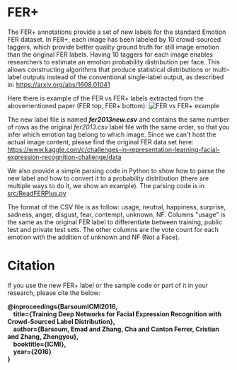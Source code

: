 # FER+
The FER+ annotations provide a set of new labels for the standard Emotion FER dataset. In FER+, each image has been labeled by 10 crowd-sourced taggers, which provide better quality ground truth for still image emotion than the original FER labels. Having 10 taggers for each image enables researchers to estimate an emotion probability distribution per face. This allows constructing algorithms that produce statistical distributions or multi-label outputs instead of the conventional single-label output, as described in: https://arxiv.org/abs/1608.01041

Here there is example of the FER vs FER+ labels extracted from the abovementioned paper (FER top, FER+ bottom):
![FER vs FER+ example](https://raw.githubusercontent.com/Microsoft/FERPlus/README_Fixes/FER+vsFER.png)

The new label file is named **_fer2013new.csv_** and contains the same number of rows as the original *fer2013.csv* label file with the same order, so that you infer which emotion tag belong to which image. Since we can't host the actual image content, please find the original FER data set here: https://www.kaggle.com/c/challenges-in-representation-learning-facial-expression-recognition-challenge/data

We also provide a simple parsing code in Python to show how to parse the new label and how to convert it to a probability distribution (there are multiple ways to do it, we show an example). The parsing code is in [src/ReadFERPlus.py](https://github.com/Microsoft/FERPlus/tree/master/src)

The format of the CSV file is as follow: usage,	neutral, happiness,	surprise, sadness, anger, disgust, fear, contempt, unknown, NF. Columns "usage" is the same as the original FER label to differentiate between training, public test and private test sets. The other columns are the vote count for each emotion with the addition of unknown and NF (Not a Face).

# Citation
If you use the new FER+ label or the sample code or part of it in your research, please cite the below:

**@inproceedings{BarsoumICMI2016,  
&nbsp;&nbsp;&nbsp;&nbsp;title={Training Deep Networks for Facial Expression Recognition with Crowd-Sourced Label Distribution},  
&nbsp;&nbsp;&nbsp;&nbsp;author={Barsoum, Emad and Zhang, Cha and Canton Ferrer, Cristian and Zhang, Zhengyou},  
&nbsp;&nbsp;&nbsp;&nbsp;booktitle={ICMI},  
&nbsp;&nbsp;&nbsp;&nbsp;year={2016}  
}**

